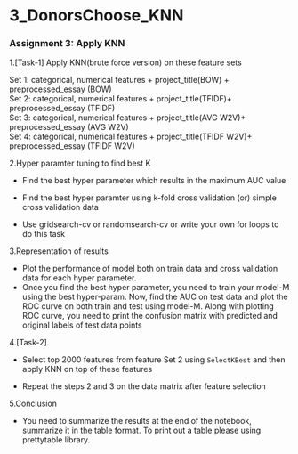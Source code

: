 # 3_DonorsChoose_KNN

### Assignment 3: Apply KNN

1.[Task-1] Apply KNN(brute force version) on these feature sets</br>

Set 1: categorical, numerical features + project_title(BOW) + preprocessed_essay (BOW)</br>
Set 2: categorical, numerical features + project_title(TFIDF)+ preprocessed_essay (TFIDF)</br>
Set 3: categorical, numerical features + project_title(AVG W2V)+ preprocessed_essay (AVG W2V)</br>
Set 4: categorical, numerical features + project_title(TFIDF W2V)+ preprocessed_essay (TFIDF W2V)</br>

2.Hyper paramter tuning to find best K

- Find the best hyper parameter which results in the maximum AUC value

- Find the best hyper paramter using k-fold cross validation (or) simple cross validation data

- Use gridsearch-cv or randomsearch-cv or write your own for loops to do this task


3.Representation of results
- Plot the performance of model both on train data and cross validation data for each hyper parameter.
- Once you find the best hyper parameter, you need to train your model-M using the best hyper-param. Now, find the AUC on test data and plot the ROC curve on both train and test using model-M.
Along with plotting ROC curve, you need to print the confusion matrix with predicted and original labels of test data points</br>

4.[Task-2]</br>
- Select top 2000 features from feature Set 2 using `SelectKBest` and then apply KNN on top of these features</br>
                               
- Repeat the steps 2 and 3 on the data matrix after feature selection

5.Conclusion
- You need to summarize the results at the end of the notebook, summarize it in the table format. To print out a table please using prettytable library.
